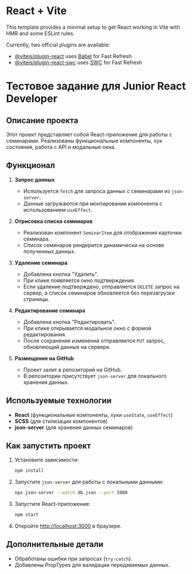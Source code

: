 # React + Vite

This template provides a minimal setup to get React working in Vite with HMR and some ESLint rules.

Currently, two official plugins are available:

- [@vitejs/plugin-react](https://github.com/vitejs/vite-plugin-react/blob/main/packages/plugin-react/README.md) uses [Babel](https://babeljs.io/) for Fast Refresh
- [@vitejs/plugin-react-swc](https://github.com/vitejs/vite-plugin-react-swc) uses [SWC](https://swc.rs/) for Fast Refresh


# Тестовое задание для Junior React Developer

## Описание проекта
Этот проект представляет собой React-приложение для работы с семинарами. Реализованы функциональные компоненты, хук состояния, работа с API и модальные окна.

## Функционал
1. **Запрос данных**  
   - Используется `fetch` для запроса данных с семинарами из `json-server`.
   - Данные загружаются при монтировании компонента с использованием `useEffect`.

2. **Отрисовка списка семинаров**  
   - Реализован компонент `SeminarItem` для отображения карточки семинара.
   - Список семинаров рендерится динамически на основе полученных данных.

3. **Удаление семинара**  
   - Добавлена кнопка "Удалить".
   - При клике появляется окно подтверждения.
   - Если удаление подтверждено, отправляется `DELETE` запрос на сервер, а список семинаров обновляется без перезагрузки страницы.

4. **Редактирование семинара**  
   - Добавлена кнопка "Редактировать".
   - При клике открывается модальное окно с формой редактирования.
   - После сохранения изменений отправляется `PUT` запрос, обновляющий данные на сервере.

5. **Размещение на GitHub**  
   - Проект залит в репозиторий на GitHub.
   - В репозитории присутствует `json-server` для локального хранения данных.

## Используемые технологии
- **React** (функциональные компоненты, хуки `useState`, `useEffect`)
- **SCSS** (для стилизации компонентов)
- **json-server** (для хранения данных семинаров)

## Как запустить проект
1. Установите зависимости:
   ```sh
   npm install
   ```
2. Запустите `json-server` для работы с локальными данными:
   ```sh
   npx json-server --watch db.json --port 5000
   ```
3. Запустите React-приложение:
   ```sh
   npm start
   ```
4. Откройте [http://localhost:3000](http://localhost:3000) в браузере.

## Дополнительные детали
- Обработаны ошибки при запросах (`try-catch`).
- Добавлены PropTypes для валидации передаваемых данных.


